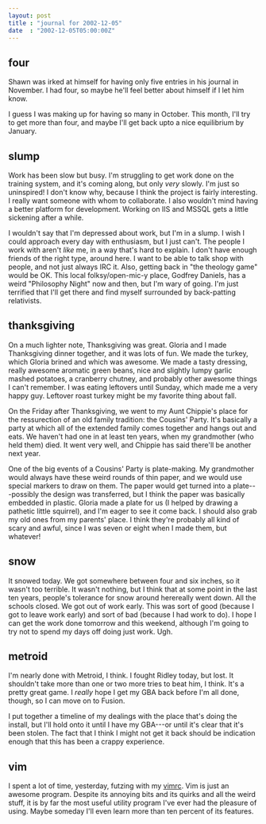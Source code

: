 ```yaml
---
layout: post
title : "journal for 2002-12-05"
date  : "2002-12-05T05:00:00Z"
---
```



## four

Shawn was irked at himself for having only five entries in his journal in November.  I had four, so maybe he'll feel better about himself if I let him know.

I guess I was making up for having so many in October.  This month, I'll try to get more than four, and maybe I'll get back upto a nice equilibrium by January.

## slump

Work has been slow but busy.  I'm struggling to get work done on the training system, and it's coming along, but only <em>very</em> slowly.  I'm just so uninspired!  I don't know why, because I think the project is fairly interesting.  I really want someone with whom to collaborate.  I also wouldn't mind having a better platform for development.  Working on IIS and MSSQL gets a little sickening after a while.

I wouldn't say that I'm depressed about work, but I'm in a slump.  I wish I could approach every day with enthusiasm, but I just can't.  The people I work with aren't <em>like</em> me, in a way that's hard to explain.  I don't have enough friends of the right type, around here.  I want to be able to talk shop with people, and not just always IRC it.  Also, getting back in "the theology game" would be OK.  This local folksy/open-mic-y place, Godfrey Daniels, has a weird "Philosophy Night" now and then, but I'm wary of going.  I'm just terrified that I'll get there and find myself surrounded by back-patting relativists.

## thanksgiving

On a much lighter note, Thanksgiving was great.  Gloria and I made Thanksgiving dinner together, and it was lots of fun.  We made the turkey, which Gloria brined and which was awesome.  We made a tasty dressing, really awesome aromatic green beans, nice and slightly lumpy garlic mashed potatoes, a cranberry chutney, and probably other awesome things I can't remember.  I was eating leftovers until Sunday, which made me a very happy guy.  Leftover roast turkey might be my favorite thing about fall.

On the Friday after Thanksgiving, we went to my Aunt Chippie's place for the ressurection of an old family tradition: the Cousins' Party.  It's basically a party at which all of the extended family comes together and hangs out and eats.  We haven't had one in at least ten years, when my grandmother (who held them) died.  It went very well, and Chippie has said there'll be another next year.

One of the big events of a Cousins' Party is plate-making.  My grandmother would always have these weird rounds of thin paper, and we would use special markers to draw on them.  The paper would get turned into a plate---possibly the design was transferred, but I think the paper was basically embedded in plastic.  Gloria made a plate for us (I helped by drawing a pathetic little squirrel), and I'm eager to see it come back.  I should also grab my old ones from my parents' place.  I think they're probably all kind of scary and awful, since I was seven or eight when I made them, but whatever!

## snow

It snowed today.  We got somewhere between four and six inches, so it wasn't too terrible.  It wasn't nothing, but I think that at some point in the last ten years, people's tolerance for snow around herereally went down.  All the schools closed.  We got out of work early.  This was sort of good (because I got to leave work early) and sort of bad (because I had work to do).  I hope I can get the work done tomorrow and this weekend, although I'm going to try not to spend my days off doing just work.  Ugh.

## metroid

I'm nearly done with Metroid, I think.  I fought Ridley today, but lost.  It shouldn't take more than one or two more tries to beat him, I think.  It's a pretty great game.  I <em>really</em> hope I get my GBA back before I'm all done, though, so I can move on to Fusion.

I put together a timeline of my dealings with the place that's doing the install, but I'll hold onto it until I have my GBA---or until it's clear that it's been stolen.  The fact that I think I might not get it back should be indication enough that this has been a crappy experience.

## vim

I spent a lot of time, yesterday, futzing with my <a href='/vimrc'>vimrc</a>. Vim is just an awesome program.  Despite its annoying bits and its quirks and all the weird stuff, it is by far the most useful utility program I've ever had the pleasure of using.  Maybe someday I'll even learn more than ten percent of its features.

